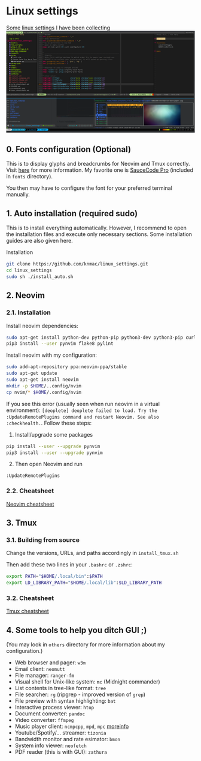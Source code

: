 # Linux settings
Some linux settings I have been collecting
![screen shot](screenshot.png)


## 0. Fonts configuration (Optional)
This is to display glyphs and breadcrumbs for Neovim and Tmux correctly. Visit [here](https://www.nerdfonts.com/#home) for more information. My favorite one is [SauceCode Pro](https://github.com/ryanoasis/nerd-fonts/releases/download/v2.1.0/SourceCodePro.zip) (included in `fonts` directory).

You then may have to configure the font for your preferred terminal manually.


## 1. Auto installation (required sudo)
This is to install everything automatically. However, I recommend to open the installation files and execute only necessary sections. Some installation guides are also given here.

Installation
```bash
git clone https://github.com/knmac/linux_settings.git
cd linux_settings
sudo sh ./install_auto.sh
```


## 2. Neovim

### 2.1. Installation
Install neovim dependencies:
```bash
sudo apt-get install python-dev python-pip python3-dev python3-pip curl exuberant-ctags
pip3 install --user pynvim flake8 pylint
```

Install neovim with my configuration:
```bash
sudo add-apt-repository ppa:neovim-ppa/stable
sudo apt-get update
sudo apt-get install neovim
mkdir -p $HOME/..config/nvim
cp nvim/* $HOME/.config/nvim
```

If you see this error (usually seen when run neovim in a virtual environment): 
`[deoplete] deoplete failed to load. Try the :UpdateRemotePlugins command and restart Neovim. See also :checkhealth.`. 
Follow these steps:

1. Install/upgrade some packages
```bash
pip install --user --upgrade pynvim
pip3 install --user --upgrade pynvim
```
2. Then open Neovim and run
```
:UpdateRemotePlugins
```

### 2.2. Cheatsheet
[Neovim cheatsheet](nvim_cheatsheet.md)


## 3. Tmux
### 3.1. Building from source
Change the versions, URLs, and paths accordingly in `install_tmux.sh`

Then add these two lines in your `.bashrc` or `.zshrc`:
```bash
export PATH="$HOME/.local/bin":$PATH
export LD_LIBRARY_PATH="$HOME/.local/lib":$LD_LIBRARY_PATH
```

### 3.2. Cheatsheet
[Tmux cheatsheet](tmux_cheatsheet.md)


## 4. Some tools to help you ditch GUI ;)

(You may look in `others` directory for more information about my configuration.)

- Web browser and pager: `w3m`
- Email client: `neomutt`
- File manager: `ranger-fm`
- Visual shell for Unix-like system: `mc` (Midnight commander)
- List contents in tree-like format: `tree`
- File searcher: `rg` (ripgrep - improved version of `grep`)
- File preview with syntax highlighting: `bat`
- Interactive process viewer: `htop`
- Document converter: `pandoc`
- Video converter: `ffmpeg`
- Music player client: `ncmpcpp`, `mpd`, `mpc` [moreinfo](https://computingforgeeks.com/how-to-configure-mpd-and-ncmpcpp-on-linux/)
- Youtube/Spotify/... streamer: `tizonia`
- Bandwidth monitor and rate esimator: `bmon`
- System info viewer: `neofetch`
- PDF reader (this is with GUI): `zathura`
